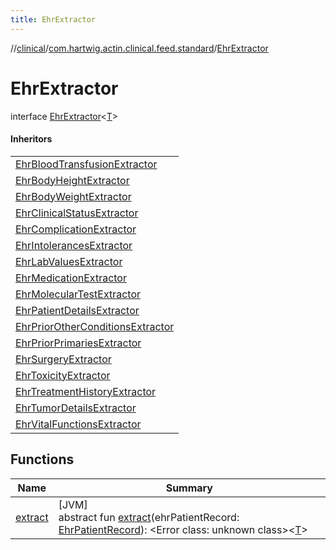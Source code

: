 ```yaml
---
title: EhrExtractor
---
```

//[clinical](../../../index.html)/[com.hartwig.actin.clinical.feed.standard](../index.html)/[EhrExtractor](index.html)



# EhrExtractor

interface [EhrExtractor](index.html)&lt;[T](index.html)&gt;

#### Inheritors


| |
|---|
| [EhrBloodTransfusionExtractor](../-ehr-blood-transfusion-extractor/index.html) |
| [EhrBodyHeightExtractor](../-ehr-body-height-extractor/index.html) |
| [EhrBodyWeightExtractor](../-ehr-body-weight-extractor/index.html) |
| [EhrClinicalStatusExtractor](../-ehr-clinical-status-extractor/index.html) |
| [EhrComplicationExtractor](../-ehr-complication-extractor/index.html) |
| [EhrIntolerancesExtractor](../-ehr-intolerances-extractor/index.html) |
| [EhrLabValuesExtractor](../-ehr-lab-values-extractor/index.html) |
| [EhrMedicationExtractor](../-ehr-medication-extractor/index.html) |
| [EhrMolecularTestExtractor](../-ehr-molecular-test-extractor/index.html) |
| [EhrPatientDetailsExtractor](../-ehr-patient-details-extractor/index.html) |
| [EhrPriorOtherConditionsExtractor](../-ehr-prior-other-conditions-extractor/index.html) |
| [EhrPriorPrimariesExtractor](../-ehr-prior-primaries-extractor/index.html) |
| [EhrSurgeryExtractor](../-ehr-surgery-extractor/index.html) |
| [EhrToxicityExtractor](../-ehr-toxicity-extractor/index.html) |
| [EhrTreatmentHistoryExtractor](../-ehr-treatment-history-extractor/index.html) |
| [EhrTumorDetailsExtractor](../-ehr-tumor-details-extractor/index.html) |
| [EhrVitalFunctionsExtractor](../-ehr-vital-functions-extractor/index.html) |


## Functions


| Name | Summary |
|---|---|
| [extract](extract.html) | [JVM]<br>abstract fun [extract](extract.html)(ehrPatientRecord: [EhrPatientRecord](../-ehr-patient-record/index.html)): &lt;Error class: unknown class&gt;&lt;[T](index.html)&gt; |

